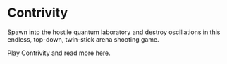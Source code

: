 # Contrivity

Spawn into the hostile quantum laboratory and destroy oscillations in this endless, top-down, twin-stick arena shooting game.

Play Contrivity and read more [here](https://gamercleanse.github.io/contrivity).
